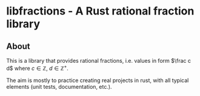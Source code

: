 # libfractions - A Rust rational fraction library

## About

This is a library that provides rational fractions,
i.e. values in form $`\frac c d`$ where $`c \in \mathbb{Z}`$, $`d \in \mathbb{Z}^+`$.

The aim is mostly to practice creating real projects in rust,
with all typical elements (unit tests, documentation, etc.).
